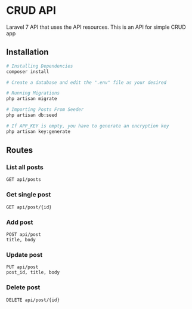 # CRUD API

Laravel 7 API that uses the API resources. This is an API for simple CRUD app

## Installation

```bash
# Installing Dependencies
composer install

# Create a database and edit the ".env" file as your desired

# Running Migrations
php artisan migrate

# Importing Posts From Seeder
php artisan db:seed

# If APP_KEY is empty, you have to generate an encryption key
php artisan key:generate
```

## Routes

### List all posts
```
GET api/posts
```

### Get single post
```
GET api/post/{id}
```

### Add post
```
POST api/post
title, body
```

### Update post
```
PUT api/post
post_id, title, body
```

### Delete post
```
DELETE api/post/{id}
```
